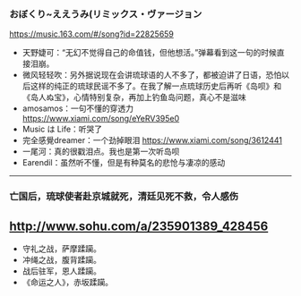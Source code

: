 ### おぼくり~ええうみ(リミックス・ヴァージョン
https://music.163.com/#/song?id=22825659
- 天野婕可：“无幻不觉得自己的命值钱，但他想活。”弹幕看到这一句的时候直接泪崩。
- 微风轻轻吹：另外据说现在会讲琉球语的人不多了，都被迫讲了日语，恐怕以后这样的纯正的琉球民谣不多了。在我了解一点琉球历史后再听《岛呗》和《岛人ぬ宝》，心情特别复杂，再加上钓鱼岛问题，真心不是滋味
- amosamos：一句不懂的穿透力
https://www.xiami.com/song/eYeRV395e0
- Music は Life：听哭了
- 完全感覺dreamer：一个劲掉眼泪
https://www.xiami.com/song/3612441
- 一尾河：真的很戳泪点。我也是第一次听岛呗
- Earendil：虽然听不懂，但是有种莫名的悲怆与凄凉的感动
---
### 亡国后，琉球使者赴京城就死，清廷见死不救，令人感伤
http://www.sohu.com/a/235901389_428456
---
- 守礼之战，萨摩蹂躏。
- 冲绳之战，腹背蹂躏。
- 战后驻军，恩人蹂躏。
- 《命运之人》，赤坂蹂躏。